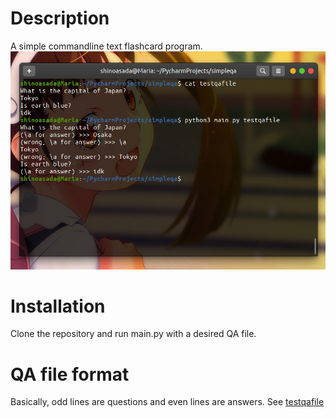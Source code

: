 # Description
A simple commandline text flashcard program.
![Demo](demo.png)

# Installation
Clone the repository and run main.py with a desired QA file.

# QA file format
Basically, odd lines are questions and even lines are answers. See [testqafile](https://github.com/4noAsada/pysimpleqa/blob/master/testqafile)